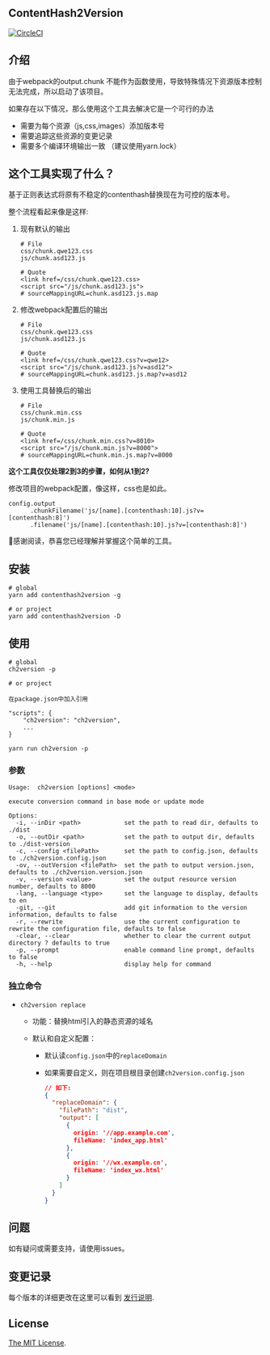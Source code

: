 ContentHash2Version
-

[![CircleCI](https://circleci.com/gh/zhangyuhan2016/contenthash2version.svg?style=svg)](https://circleci.com/gh/zhangyuhan2016/contenthash2version)

## 介绍

由于webpack的output.chunk 不能作为函数使用，导致特殊情况下资源版本控制无法完成，所以启动了该项目。

如果存在以下情况，那么使用这个工具去解决它是一个可行的办法

* 需要为每个资源（js,css,images）添加版本号
* 需要追踪这些资源的变更记录
* 需要多个编译环境输出一致 （建议使用yarn.lock）


## 这个工具实现了什么？

基于正则表达式将原有不稳定的contenthash替换现在为可控的版本号。

整个流程看起来像是这样:

1.  现有默认的输出

    ```
    # File
    css/chunk.qwe123.css
    js/chunk.asd123.js
    
    # Quote
    <link href=/css/chunk.qwe123.css>
    <script src="/js/chunk.asd123.js">
    # sourceMappingURL=chunk.asd123.js.map
    ```

2.  修改webpack配置后的输出
    ```
    # File
    css/chunk.qwe123.css
    js/chunk.asd123.js
    
    # Quote
    <link href=/css/chunk.qwe123.css?v=qwe12>
    <script src="/js/chunk.asd123.js?v=asd12">
    # sourceMappingURL=chunk.asd123.js.map?v=asd12
    ```

3.  使用工具替换后的输出
    ```
    # File
    css/chunk.min.css
    js/chunk.min.js
    
    # Quote
    <link href=/css/chunk.min.css?v=8010>
    <script src="/js/chunk.min.js?v=8000">
    # sourceMappingURL=chunk.min.js.map?v=8000
    ```

**这个工具仅仅处理2到3的步骤，如何从1到2?**

修改项目的webpack配置，像这样，css也是如此。
```
config.output
      .chunkFilename('js/[name].[contenthash:10].js?v=[contenthash:8]')
      .filename('js/[name].[contenthash:10].js?v=[contenthash:8]')
```

🎉感谢阅读，恭喜您已经理解并掌握这个简单的工具。

## 安装

```
# global
yarn add contenthash2version -g

# or project
yarn add contenthash2version -D
```

## 使用

```
# global
ch2version -p

# or project

在package.json中加入引用

"scripts": {
    "ch2version": "ch2version",
    ...
}

yarn run ch2version -p
```

### 参数

```
Usage:  ch2version [options] <mode>

execute conversion command in base mode or update mode

Options:
  -i, --inDir <path>            set the path to read dir, defaults to ./dist
  -o, --outDir <path>           set the path to output dir, defaults to ./dist-version
  -c, --config <filePath>       set the path to config.json, defaults to ./ch2version.config.json
  -ov, --outVersion <filePath>  set the path to output version.json, defaults to ./ch2version.version.json
  -v, --version <value>         set the output resource version number, defaults to 8000
  -lang, --language <type>      set the language to display, defaults to en
  -git, --git                   add git information to the version information, defaults to false
  -r, --rewrite                 use the current configuration to rewrite the configuration file, defaults to false
  -clear, --clear               whether to clear the current output directory ? defaults to true
  -p, --prompt                  enable command line prompt, defaults to false
  -h, --help                    display help for command

```

### 独立命令

+ `ch2version replace`

  - 功能：替换html引入的静态资源的域名

  + 默认和自定义配置：

    + 默认读`config.json`中的`replaceDomain`

    + 如果需要自定义，则在项目根目录创建`ch2version.config.json`

      ```json
      // 如下:
      {
        "replaceDomain": {
          "filePath": "dist",
          "output": [
            {
              origin: '//app.example.com',
              fileName: 'index_app.html'
            },
            {
              origin: '//wx.example.cn',
              fileName: 'index_wx.html'
            }
          ]
        }
      }
      ```

## 问题

如有疑问或需要支持，请使用issues。

## 变更记录

每个版本的详细更改在这里可以看到 [发行说明](/CHANGELOG.md).

## License

[The MIT License](https://raw.githubusercontent.com/stylelint/stylelint/master/LICENSE).

